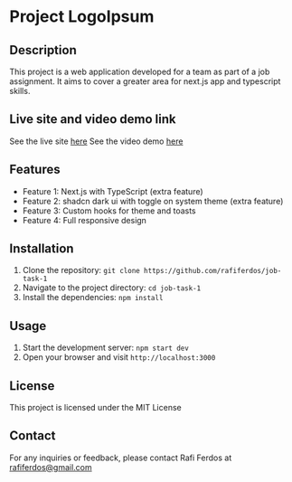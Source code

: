 # Project LogoIpsum

## Description

This project is a web application developed for a team as part of a job assignment. It aims to cover a greater area for next.js app and typescript skills.

## Live site and video demo link
See the live site [here](https://job-task-1-flax.vercel.app/)
See the video demo [here](https://drive.google.com/drive/folders/17xR-tObCVFPsT_yY9Q1ILhxLLoQsif27?usp=sharing)

## Features

- Feature 1: Next.js with TypeScript (extra feature)
- Feature 2: shadcn dark ui with toggle on system theme (extra feature)
- Feature 3: Custom hooks for theme and toasts
- Feature 4: Full responsive design

## Installation

1. Clone the repository: `git clone https://github.com/rafiferdos/job-task-1`
2. Navigate to the project directory: `cd job-task-1`
3. Install the dependencies: `npm install`

## Usage

1. Start the development server: `npm start dev`
2. Open your browser and visit `http://localhost:3000`

## License

This project is licensed under the MIT License

## Contact

For any inquiries or feedback, please contact Rafi Ferdos at rafiferdos@gmail.com
